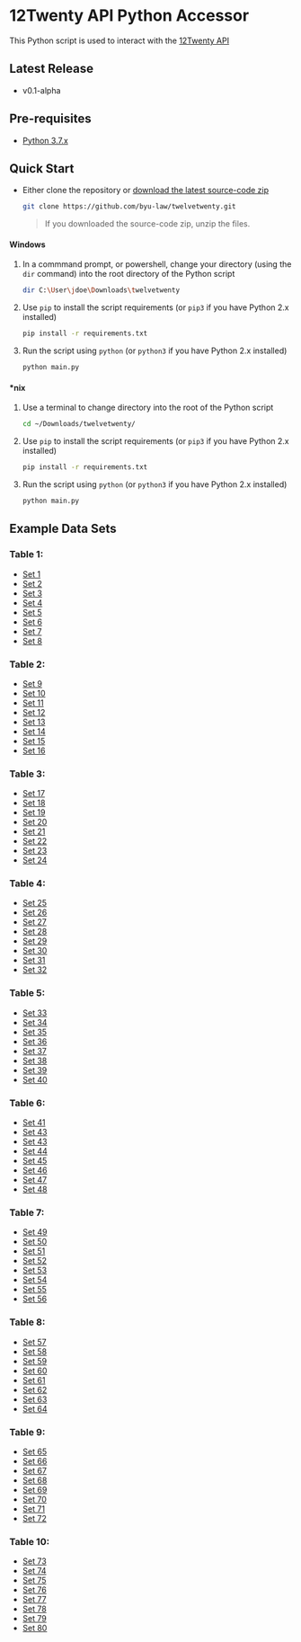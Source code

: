 # 12Twenty API Python Accessor
This Python script is used to interact with the [12Twenty API](https://12twenty.freshdesk.com/support/solutions/articles/9000152148-api)

## Latest Release
* v0.1-alpha

## Pre-requisites
* [Python 3.7.x](https://www.python.org/downloads/)

## Quick Start
* Either clone the repository or [download the latest source-code zip](https://github.com/byu-law/twelvetwenty/archive/v0.1-alpha.zip)
    ```bash
    git clone https://github.com/byu-law/twelvetwenty.git
    ```
    
    > If you downloaded the source-code zip, unzip the files.
    
#### Windows
1. In a commmand prompt, or powershell, change your directory (using the `dir` command) into the root directory of the Python script
    ```bash
    dir C:\User\jdoe\Downloads\twelvetwenty
    ```
    
2. Use `pip` to install the script requirements (or `pip3` if you have Python 2.x installed)
    ```bash
    pip install -r requirements.txt
    ```
    
3. Run the script using `python` (or `python3` if you have Python 2.x installed)
    ```bash
    python main.py
    ```

#### *nix
1. Use a terminal to change directory into the root of the Python script
    ```bash
    cd ~/Downloads/twelvetwenty/
    ```
    
2. Use `pip` to install the script requirements (or `pip3` if you have Python 2.x installed)
    ```bash
    pip install -r requirements.txt
    ```
    
3. Run the script using `python` (or `python3` if you have Python 2.x installed)
    ```bash
    python main.py
    ```
    
## Example Data Sets
### Table 1:
* [Set 1](https://github.com/byu-law/twelvetwenty/releases/download/v0.1-alpha/set1.csv)
* [Set 2](https://github.com/byu-law/twelvetwenty/releases/download/v0.1-alpha/set2.csv)
* [Set 3](https://github.com/byu-law/twelvetwenty/releases/download/v0.1-alpha/set3.csv)
* [Set 4](https://github.com/byu-law/twelvetwenty/releases/download/v0.1-alpha/set4.csv)
* [Set 5](https://github.com/byu-law/twelvetwenty/releases/download/v0.1-alpha/set5.csv)
* [Set 6](https://github.com/byu-law/twelvetwenty/releases/download/v0.1-alpha/set6.csv)
* [Set 7](https://github.com/byu-law/twelvetwenty/releases/download/v0.1-alpha/set7.csv)
* [Set 8](https://github.com/byu-law/twelvetwenty/releases/download/v0.1-alpha/set8.csv)
### Table 2:
* [Set 9](https://github.com/byu-law/twelvetwenty/releases/download/v0.1-alpha/set9.csv)
* [Set 10](https://github.com/byu-law/twelvetwenty/releases/download/v0.1-alpha/set10.csv)
* [Set 11](https://github.com/byu-law/twelvetwenty/releases/download/v0.1-alpha/set11.csv)
* [Set 12](https://github.com/byu-law/twelvetwenty/releases/download/v0.1-alpha/set12.csv)
* [Set 13](https://github.com/byu-law/twelvetwenty/releases/download/v0.1-alpha/set13.csv)
* [Set 14](https://github.com/byu-law/twelvetwenty/releases/download/v0.1-alpha/set14.csv)
* [Set 15](https://github.com/byu-law/twelvetwenty/releases/download/v0.1-alpha/set15.csv)
* [Set 16](https://github.com/byu-law/twelvetwenty/releases/download/v0.1-alpha/set16.csv)
### Table 3:
* [Set 17](https://github.com/byu-law/twelvetwenty/releases/download/v0.1-alpha/set17.csv)
* [Set 18](https://github.com/byu-law/twelvetwenty/releases/download/v0.1-alpha/set18.csv)
* [Set 19](https://github.com/byu-law/twelvetwenty/releases/download/v0.1-alpha/set19.csv)
* [Set 20](https://github.com/byu-law/twelvetwenty/releases/download/v0.1-alpha/set20.csv)
* [Set 21](https://github.com/byu-law/twelvetwenty/releases/download/v0.1-alpha/set21.csv)
* [Set 22](https://github.com/byu-law/twelvetwenty/releases/download/v0.1-alpha/set22.csv)
* [Set 23](https://github.com/byu-law/twelvetwenty/releases/download/v0.1-alpha/set23.csv)
* [Set 24](https://github.com/byu-law/twelvetwenty/releases/download/v0.1-alpha/set24.csv)
### Table 4:
* [Set 25](https://github.com/byu-law/twelvetwenty/releases/download/v0.1-alpha/set25.csv)
* [Set 26](https://github.com/byu-law/twelvetwenty/releases/download/v0.1-alpha/set26.csv)
* [Set 27](https://github.com/byu-law/twelvetwenty/releases/download/v0.1-alpha/set27csv)
* [Set 28](https://github.com/byu-law/twelvetwenty/releases/download/v0.1-alpha/set28.csv)
* [Set 29](https://github.com/byu-law/twelvetwenty/releases/download/v0.1-alpha/set29.csv)
* [Set 30](https://github.com/byu-law/twelvetwenty/releases/download/v0.1-alpha/set31.csv)
* [Set 31](https://github.com/byu-law/twelvetwenty/releases/download/v0.1-alpha/set31.csv)
* [Set 32](https://github.com/byu-law/twelvetwenty/releases/download/v0.1-alpha/set32.csv)
### Table 5:
* [Set 33](https://github.com/byu-law/twelvetwenty/releases/download/v0.1-alpha/set33.csv)
* [Set 34](https://github.com/byu-law/twelvetwenty/releases/download/v0.1-alpha/set34.csv)
* [Set 35](https://github.com/byu-law/twelvetwenty/releases/download/v0.1-alpha/set35.csv)
* [Set 36](https://github.com/byu-law/twelvetwenty/releases/download/v0.1-alpha/set36.csv)
* [Set 37](https://github.com/byu-law/twelvetwenty/releases/download/v0.1-alpha/set37.csv)
* [Set 38](https://github.com/byu-law/twelvetwenty/releases/download/v0.1-alpha/set38.csv)
* [Set 39](https://github.com/byu-law/twelvetwenty/releases/download/v0.1-alpha/set39.csv)
* [Set 40](https://github.com/byu-law/twelvetwenty/releases/download/v0.1-alpha/set40.csv)
### Table 6:
* [Set 41](https://github.com/byu-law/twelvetwenty/releases/download/v0.1-alpha/set41.csv)
* [Set 43](https://github.com/byu-law/twelvetwenty/releases/download/v0.1-alpha/set42.csv)
* [Set 43](https://github.com/byu-law/twelvetwenty/releases/download/v0.1-alpha/set43.csv)
* [Set 44](https://github.com/byu-law/twelvetwenty/releases/download/v0.1-alpha/set44.csv)
* [Set 45](https://github.com/byu-law/twelvetwenty/releases/download/v0.1-alpha/set45.csv)
* [Set 46](https://github.com/byu-law/twelvetwenty/releases/download/v0.1-alpha/set46.csv)
* [Set 47](https://github.com/byu-law/twelvetwenty/releases/download/v0.1-alpha/set47.csv)
* [Set 48](https://github.com/byu-law/twelvetwenty/releases/download/v0.1-alpha/set48.csv)
### Table 7:
* [Set 49](https://github.com/byu-law/twelvetwenty/releases/download/v0.1-alpha/set49.csv)
* [Set 50](https://github.com/byu-law/twelvetwenty/releases/download/v0.1-alpha/set50.csv)
* [Set 51](https://github.com/byu-law/twelvetwenty/releases/download/v0.1-alpha/set51.csv)
* [Set 52](https://github.com/byu-law/twelvetwenty/releases/download/v0.1-alpha/set52.csv)
* [Set 53](https://github.com/byu-law/twelvetwenty/releases/download/v0.1-alpha/set53.csv)
* [Set 54](https://github.com/byu-law/twelvetwenty/releases/download/v0.1-alpha/set54.csv)
* [Set 55](https://github.com/byu-law/twelvetwenty/releases/download/v0.1-alpha/set55.csv)
* [Set 56](https://github.com/byu-law/twelvetwenty/releases/download/v0.1-alpha/set56.csv)
### Table 8:
* [Set 57](https://github.com/byu-law/twelvetwenty/releases/download/v0.1-alpha/set57.csv)
* [Set 58](https://github.com/byu-law/twelvetwenty/releases/download/v0.1-alpha/set58.csv)
* [Set 59](https://github.com/byu-law/twelvetwenty/releases/download/v0.1-alpha/set59.csv)
* [Set 60](https://github.com/byu-law/twelvetwenty/releases/download/v0.1-alpha/set60.csv)
* [Set 61](https://github.com/byu-law/twelvetwenty/releases/download/v0.1-alpha/set61.csv)
* [Set 62](https://github.com/byu-law/twelvetwenty/releases/download/v0.1-alpha/set62.csv)
* [Set 63](https://github.com/byu-law/twelvetwenty/releases/download/v0.1-alpha/set63.csv)
* [Set 64](https://github.com/byu-law/twelvetwenty/releases/download/v0.1-alpha/set64.csv)
### Table 9:
* [Set 65](https://github.com/byu-law/twelvetwenty/releases/download/v0.1-alpha/set65.csv)
* [Set 66](https://github.com/byu-law/twelvetwenty/releases/download/v0.1-alpha/set66.csv)
* [Set 67](https://github.com/byu-law/twelvetwenty/releases/download/v0.1-alpha/set67.csv)
* [Set 68](https://github.com/byu-law/twelvetwenty/releases/download/v0.1-alpha/set68.csv)
* [Set 69](https://github.com/byu-law/twelvetwenty/releases/download/v0.1-alpha/set69.csv)
* [Set 70](https://github.com/byu-law/twelvetwenty/releases/download/v0.1-alpha/set70.csv)
* [Set 71](https://github.com/byu-law/twelvetwenty/releases/download/v0.1-alpha/set71.csv)
* [Set 72](https://github.com/byu-law/twelvetwenty/releases/download/v0.1-alpha/set72.csv)
### Table 10:
* [Set 73](https://github.com/byu-law/twelvetwenty/releases/download/v0.1-alpha/set73.csv)
* [Set 74](https://github.com/byu-law/twelvetwenty/releases/download/v0.1-alpha/set74.csv)
* [Set 75](https://github.com/byu-law/twelvetwenty/releases/download/v0.1-alpha/set75.csv)
* [Set 76](https://github.com/byu-law/twelvetwenty/releases/download/v0.1-alpha/set76.csv)
* [Set 77](https://github.com/byu-law/twelvetwenty/releases/download/v0.1-alpha/set77.csv)
* [Set 78](https://github.com/byu-law/twelvetwenty/releases/download/v0.1-alpha/set78.csv)
* [Set 79](https://github.com/byu-law/twelvetwenty/releases/download/v0.1-alpha/set79.csv)
* [Set 80](https://github.com/byu-law/twelvetwenty/releases/download/v0.1-alpha/set80.csv)
